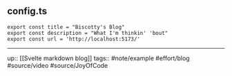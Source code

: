 ## config.ts

```
export const title = "Biscotty's Blog"
export const description = "What I'm thinkin' 'bout"
export const url = 'http://localhost:5173/'
```


---
up:: [[Svelte markdown blog]]
tags:: #note/example #effort/blog #source/video #source/JoyOfCode
